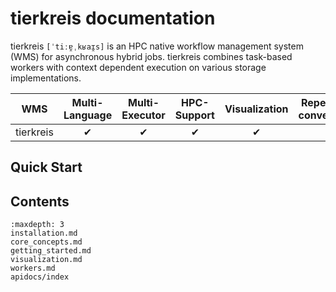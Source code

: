 # tierkreis documentation

tierkreis `[ˈtiːɐ̯ˌkʁaɪ̯s]` is an HPC native workflow management system (WMS) for asynchronous hybrid jobs.
tierkreis combines task-based workers with context dependent execution on various storage implementations.

| WMS       | Multi-Language | Multi-Executor | HPC-Support | Visualization | Repeat until convergence | Proprietary Workers |
| --------- | :------------: | :------------: | :---------: | :-----------: | :----------------------: | :-----------------: |
| tierkreis |       ✔        |       ✔        |      ✔      |       ✔       |            ✔             |          ✔          |

## Quick Start

## Contents

```{toctree}
:maxdepth: 3
installation.md
core_concepts.md
getting_started.md
visualization.md
workers.md
apidocs/index
```
